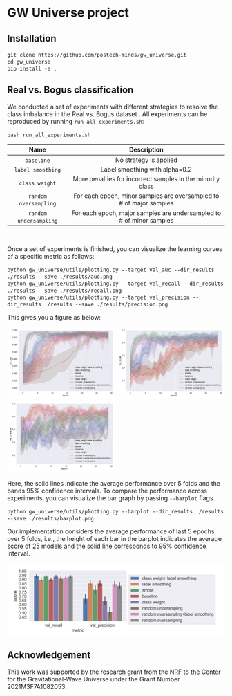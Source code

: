 # GW Universe project

## Installation
~~~
git clone https://github.com/postech-minds/gw_universe.git
cd gw_universe
pip install -e .
~~~

## Real vs. Bogus classification

We conducted a set of experiments with different strategies to resolve the class imbalance in the Real vs. Bogus dataset
. All experiments can be reproduced by running `run_all_experiments.sh`:
~~~
bash run_all_experiments.sh
~~~
 
 Name                    | Description 
:-----------------------:|:----------------------------------------------------------------------:
 `baseline`              | No strategy is applied
 `label smoothing`       | Label smoothing with alpha=0.2
 `class weight`          | More penalties for incorrect samples in the minority class
 `random oversampling`   | For each epoch, minor samples are oversampled to # of major samples
 `random undersampling`  | For each epoch, major samples are undersampled to # of minor samples

<br>

Once a set of experiments is finished, you can visualize the learning curves of a specific metric as follows:
~~~
python gw_universe/utils/plotting.py --target val_auc --dir_results ./results --save ./results/auc.png
python gw_universe/utils/plotting.py --target val_recall --dir_results ./results --save ./results/recall.png
python gw_universe/utils/plotting.py --target val_precision --dir_results ./results --save ./results/precision.png
~~~

This gives you a figure as below:

<p>
    <img src="results/auc.png" width="250"/>
    <img src="results/recall.png" width="250"/>
    <img src="results/precision.png" width="250"/>
</p>

Here, the solid lines indicate the average performance over 5 folds and the bands 95% confidence intervals. To compare 
the performance across experiments, you can visualize the bar graph by passing `--barplot` flags.

~~~
python gw_universe/utils/plotting.py --barplot --dir_results ./results --save ./results/barplot.png
~~~

Our implementation considers the average performance of last 5 epochs over 5 folds, i.e., the height of each bar in the 
barplot indicates the average score of 25 models and the solid line corresponds to 95% confidence interval.

<img src="results/barplot.png"/>

## Acknowledgement
This work was supported by the research grant from the NRF to the Center for the Gravitational-Wave Universe under the Grant Number 2021M3F7A1082053.
